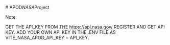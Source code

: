 
#   A P O D _ N A S A _ P r o j e c t 

Note:

GET THE API_KEY FROM THE https://api.nasa.gov/ REGISTER AND GET API KEY.
ADD YOUR OWN API KEY IN THE .ENV FILE AS VITE_NASA_APOD_API_KEY = API_KEY.
 
 
